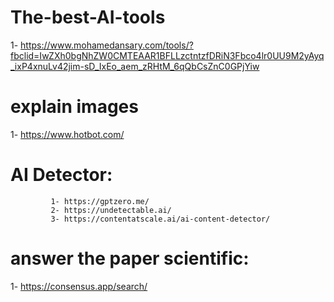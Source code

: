 # The-best-AI-tools

1- https://www.mohamedansary.com/tools/?fbclid=IwZXh0bgNhZW0CMTEAAR1BFLLzctntzfDRiN3Fbco4lr0UU9M2yAyq_ixP4xnuLv42jim-sD_IxEo_aem_zRHtM_6qQbCsZnC0GPjYiw

# explain images
1- https://www.hotbot.com/

# AI Detector: 
             1- https://gptzero.me/
             2- https://undetectable.ai/
             3- https://contentatscale.ai/ai-content-detector/


# answer the paper scientific: 
 1- https://consensus.app/search/
